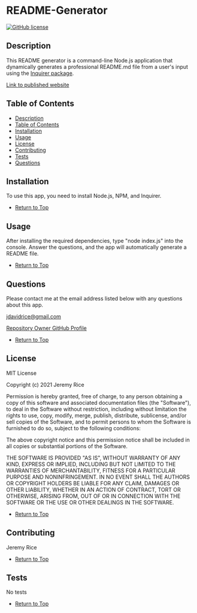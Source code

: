 # README-Generator 
[![GitHub license](https://img.shields.io/github/license/jdavidrice/README-Generator)](https://github.com/jdavidrice/README-Generator/blob/master/LICENSE)
## Description 

This README generator is a command-line Node.js application that dynamically generates a professional README.md file from a user's input using the [Inquirer package](https://www.npmjs.com/package/inquirer).

[Link to published website](https://jdavidrice.github.io/README-Generator/)

## Table of Contents

* [Description](#Description)
* [Table of Contents](#Table-of-Contents)
* [Installation](#Installation)
* [Usage](#Usage)
* [License](#License)
* [Contributing](#Contributing)
* [Tests](#Tests)
* [Questions](#Questions)

## Installation

To use this app, you need to install Node.js, NPM, and Inquirer.

* [Return to Top](#README-Generator)

## Usage 

After installing the required dependencies, type "node index.js" into the console. Answer the questions, and the app will automatically generate a README file. 

* [Return to Top](#README-Generator)

## Questions

Please contact me at the email address listed below with any questions about this app. 

[jdavidrice@gmail.com](mailto:jdavidrice@gmail.com)

[Repository Owner GitHub Profile](https://github.com/jdavidrice)

* [Return to Top](#README-Generator)

## License

MIT License

Copyright (c) 2021 Jeremy Rice

Permission is hereby granted, free of charge, to any person obtaining a copy
of this software and associated documentation files (the "Software"), to deal
in the Software without restriction, including without limitation the rights
to use, copy, modify, merge, publish, distribute, sublicense, and/or sell
copies of the Software, and to permit persons to whom the Software is
furnished to do so, subject to the following conditions:

The above copyright notice and this permission notice shall be included in all
copies or substantial portions of the Software.

THE SOFTWARE IS PROVIDED "AS IS", WITHOUT WARRANTY OF ANY KIND, EXPRESS OR
IMPLIED, INCLUDING BUT NOT LIMITED TO THE WARRANTIES OF MERCHANTABILITY,
FITNESS FOR A PARTICULAR PURPOSE AND NONINFRINGEMENT. IN NO EVENT SHALL THE
AUTHORS OR COPYRIGHT HOLDERS BE LIABLE FOR ANY CLAIM, DAMAGES OR OTHER
LIABILITY, WHETHER IN AN ACTION OF CONTRACT, TORT OR OTHERWISE, ARISING FROM,
OUT OF OR IN CONNECTION WITH THE SOFTWARE OR THE USE OR OTHER DEALINGS IN THE
SOFTWARE.

* [Return to Top](#README-Generator)

## Contributing

  Jeremy Rice

* [Return to Top](#README-Generator)

## Tests

No tests

* [Return to Top](#README-Generator)
